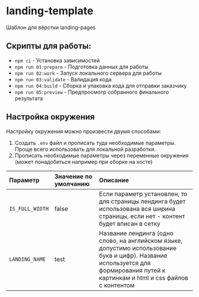 # landing-template
Шаблон для вёрстки landing-pages

## Скрипты для работы:
- `npm ci` - Установка зависимостей
- `npm run 01:prepare` - Подготовка данных для работы
- `npm run 02:work` - Запуск локального сервера для работы
- `npm run 03:validate` - Валидация кода
- `npm run 04:build` - Сборка и упаковка кода для отправки заказчику
- `npm run 05:preview` - Предпросмотр собранного финального результата

## Настройка окружения
Настройку окружения можно произвести двумя способами:
1. Создать `.env` файл и прописать туда необходимые параметры. Проще всего использовать для локальной разработки.
2. Прописать необходимые параметры через переменные окружения (может понадобиться например при сборке на хосте)


| Параметр        | Значение по умолчанию | Описание                                                                                                                                                                           |
|:----------------|:----------------------|:-----------------------------------------------------------------------------------------------------------------------------------------------------------------------------------|
| `IS_FULL_WIDTH` | false                 | Если параметр установлен, то для страницы лендинга будет использована вся ширина страницы, если нет - контент будет вписан в сетку                                                 |
| `LANDING_NAME`  | test                  | Название лендинга (одно слово, на английском языке, допустимо использование букв и цифр). Название используется для формирования путей к картинкам и html и css файлов с контентом |
